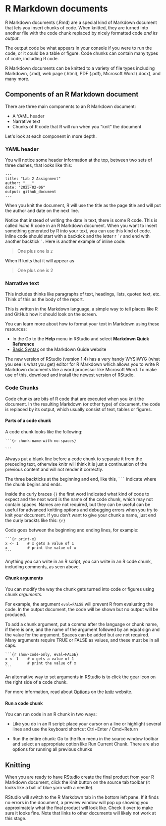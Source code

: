# R Markdown documents

R Markdown documents (.Rmd) are a special kind of Markdown document that lets you insert chunks of code. When knitted, they are turned into another file with the code chunk replaced by nicely formatted code *and its output*.

The output code be what appears in your console if you were to run the code, or it could be a table or figure. Code chunks can contain many types of code, including R code.

R Markdown documents can be knitted to a variety of file types including Markdown, (.md), web page (.html), PDF (.pdf), Microsoft Word (.docx), and many more.

## Components of an R Markdown document

There are three main components to an R Markdown document:

-   A YAML header
-   Narrative text
-   Chunks of R code that R will run when you "knit" the document

Let's look at each component in more depth.

### YAML header

You will notice some header information at the top, between two sets of three dashes, that looks like this:

``` {.yaml}
---
title: "Lab 2 Assignment"
author: "___"
date: "2025-02-06"
output: github_document
---
```

When you knit the document, R will use the title as the page title and will put the author and date on the next line.

Notice that instead of writing the date in text, there is some R code. This is called *inline* R code in an R Markdown document. When you want to insert something generated by R into your text, you can use this kind of code. Inline code should start with a backtick and the letter r `` `r `` and end with another backtick `` ` ``. Here is another example of inline code:

> One plus one is `` 2 ``

When R knits that it will appear as

> One plus one is 2

### Narrative text

This includes thinks like paragraphs of text, headings, lists, quoted text, etc. Think of this as the body of the report.

This is written in the Markdown language, a simple way to tell places like R and GitHub how it should look on the screen.

You can learn more about how to format your text in Markdown using these resources:

-   In the Go to the **Help** menu in RStudio and select **Markdown Quick Reference**
-   [Basic Syntax](https://www.markdownguide.org/basic-syntax/ "Basic Syntax | Markdown Guide") on the Markdown Guide website

The new version of RStudio (version 1.4) has a very handy WYSIWYG (what you see is what you get) editor for R Markdown which allows you to write R Markdown documents like a word processor like Microsoft Word. To make use of this, download and install the newest version of RStudio.

### Code Chunks

Code chunks are bits of R code that are executed when you knit the document. In the resulting Markdown (or other type) of document, the code is replaced by its output, which usually consist of text, tables or figures.

#### Parts of a code chunk

A code chunk looks like the following:

````
```{r chunk-name-with-no-spaces}

```
````

Always put a blank line before a code chunk to separate it from the preceding text, otherwise knitr will think it is just a continuation of the previous content and will not render it correctly.

The three backticks at the beginning and end, like this, ```` ``` ```` indicate where the chunk begins and ends.

Inside the curly braces `{}` the first word indicated what kind of code to expect and the next word is the name of the code chunk, which may not contain spaces. Names are not required, but they can be useful can be useful for advanced knitting options and debugging errors when you try to knit your document. If you don't want to give your chunk a name, just end the curly brackts like this: `{r}`

Code goes between the beginning and ending lines, for example:

````
```{r print-x}
x <- 1    # x gets a value of 1
x         # print the value of x
```
````

Anything you can write in an R script, you can write in an R code chunk, including comments, as seen above.

#### Chunk arguments

You can modify the way the chunk gets turned into code or figures using chunk *arguments*.

For example, the argument `eval=FALSE` will prevent R from evaluating the code. In the output document, the code will be shown but no output will be produced.

To add a chunk argument, put a comma after the language or chunk name, if there is one, and the name of the argument followed by an equal sign and the value for the argument. Spaces can be added but are not required. Many arguments require TRUE or FALSE as values, and these must be in all caps.

````
```{r show-code-only, eval=FALSE}
x <- 1    # x gets a value of 1
x         # print the value of x
```
````

An alternative way to set arguments in RStudio is to click the gear icon on the right side of a code chunk.

For more information, read about [Options](https://yihui.org/knitr/options/) on the [knitr](https://yihui.org/knitr/) website.

#### Run a code chunk

You can run code in an R chunk in two ways:

-   Like you do in an R script: place your cursor on a line or highlight several lines and use the keyboard shortcut Ctrl+Enter / Cmd+Return

-   Run the entire chunk: Go to the Run menu in the source window toolbar and select an appropriate option like Run Current Chunk. There are also options for running all previous chunks

## Knitting

When you are ready to have RStudio create the final product from your R Markdown document, click the Knit button on the source tab toolbar (it looks like a ball of blue yarn with a needle).

RStudio will switch to the R Markdown tab in the bottom left pane. If it finds no errors in the document, a preview window will pop up showing you approximately what the final product will look like. Check it over to make sure it looks fine. Note that links to other documents will likely not work at this stage.
